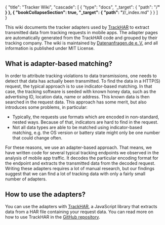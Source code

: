 {
  "title": "Tracker Wiki",
  "cascade": [
    {
      "type": "docs",
      "_target": {
        "path": "/**"
      }
    },
    {
      "bookCollapseSection": true,
      "_target": {
        "path": "/**/_index.md"
      }
    }
  ]
}

This wiki documents the tracker adapters used by [TrackHAR](https://github.com/tweaselORG/TrackHAR) to extract transmitted data from tracking requests in mobile apps. The adapter pages are automatically generated from the TrackHAR code and grouped by their tracking company. The wiki is maintained by [Datenanfragen.de e.&thinsp;V.](https://www.datarequests.org/verein) and all information is published under MIT License.

## What is adapter-based matching?

In order to attribute tracking violations to data transmissions, one needs to detect that data has actually been transmitted. To find the data in a HTTP(S) request, the typical approach is to use indicator-based matching. In that case, the tracking software is seeded with known honey data, such as the advertising ID, location data, name or address. This known data is then searched in the request data. This approach has some merit, but also introduces some problems, in particular:

- Typically, the requests use formats which are encoded in non-standard, nested ways. Because of that, indicators are hard to find in the request.
- Not all data types are able to be matched using indicator-based matching, e.g. the OS version or battery state might only be one number that could change often.

For these reasons, we use an adapter-based approach. That means, we have written code for several typical tracking endpoints we observed in the analysis of mobile app traffic. It decodes the particular encoding format for the endpoint and extracts the transmitted data from the decoded request. Writing these adapters requires a lot of manual research, but our findings suggest that we can find a lot of tracking data with only a fairly small number of adapters.

## How to use the adapters?

You can use the adapters with [TrackHAR](https://github.com/tweaselORG/TrackHAR), a JavaScript library that extracts data from a HAR file containing your request data. You can read more on how to use TrackHAR in the [GitHub repository](https://github.com/tweaselORG/TrackHAR).
